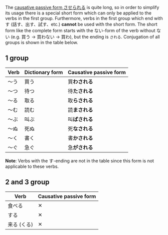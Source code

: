 The [causative passive form させられる](100) is quite long, so in order to simplify its usage there is a special short form which can only be applied to the verbs in the first group. Furthermore, verbs in the first group which end with す (話す、出す、試す、etc.) **cannot** be used with the short form.
The short form like the complete form starts with the ない-form of the verb without ない (e.g. 買う → 買わない → 買わ), but the ending is `される`. Conjugation of all groups is shown in the table below.

## 1 group
|Verb|Dictionary form|Causative passive form|
|-|-|-|
|～う|買う|買**わされる**|
|～つ|待つ|待**たされる**|
|～る|取る|取**らされる**|
|～む|読む|読**まされる**|
|～ぶ|叫ぶ|叫**ばされる**|
|～ぬ|死ぬ|死**なされる**|
|～く|書く|書**かされる**|
|～ぐ|急ぐ|急**がされる**|

**Note**: Verbs with the す-ending are not in the table since this form is not applicable to these verbs.

## 2 and 3 group
|Verb|Causative passive form|
|-|-|
|食べる|✕|
|する|✕|
|来る (くる)|✕|